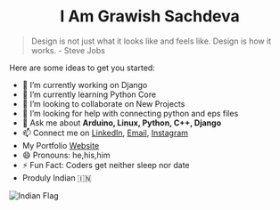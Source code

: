 <h1 align="center">I Am Grawish Sachdeva</h1>

>Design is not just what it looks like
>and feels like. Design is how it works.
>     - Steve Jobs

<!--
**grawish/grawish** is a ✨ _special_ ✨ repository because its `README.md` (this file) appears on your GitHub profile.
-->

Here are some ideas to get you started:

- 🔭 I’m currently working on Django
- 🌱 I’m currently learning Python Core
- 👯 I’m looking to collaborate on New Projects
- 🤔 I’m looking for help with connecting python and eps files
- 💬 Ask me about **Arduino, Linux, Python, C++, Django**
- 📫 Connect me on [LinkedIn](https://www.linkedin.com/in/grawish-sachdeva-a11b9218a), [Email](mailto:grawish06@gmail.com), [Instagram](https://instagram.com/unpaired_electron_786)
- My Portfolio [Website](https://grawishh.tk)
- 😄 Pronouns: he,his,him
- ⚡ Fun Fact: Coders get neither sleep nor date
- Produly Indian 🇮🇳

![Indian Flag](https://acegif.com/wp-content/uploads/indian-flag-15.gif)
